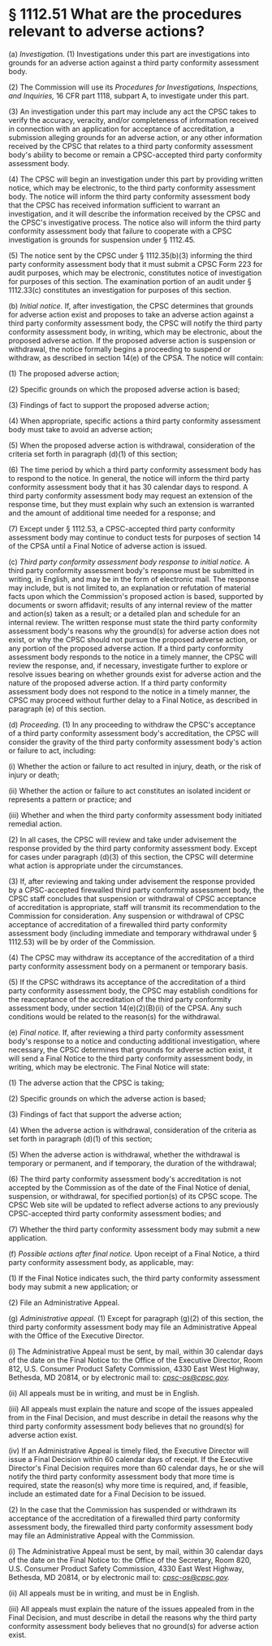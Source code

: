 # § 1112.51   What are the procedures relevant to adverse actions?

(a) *Investigation.* (1) Investigations under this part are investigations into grounds for an adverse action against a third party conformity assessment body.


(2) The Commission will use its *Procedures for Investigations, Inspections, and Inquiries,* 16 CFR part 1118, subpart A, to investigate under this part.


(3) An investigation under this part may include any act the CPSC takes to verify the accuracy, veracity, and/or completeness of information received in connection with an application for acceptance of accreditation, a submission alleging grounds for an adverse action, or any other information received by the CPSC that relates to a third party conformity assessment body's ability to become or remain a CPSC-accepted third party conformity assessment body.


(4) The CPSC will begin an investigation under this part by providing written notice, which may be electronic, to the third party conformity assessment body. The notice will inform the third party conformity assessment body that the CPSC has received information sufficient to warrant an investigation, and it will describe the information received by the CPSC and the CPSC's investigative process. The notice also will inform the third party conformity assessment body that failure to cooperate with a CPSC investigation is grounds for suspension under § 1112.45.


(5) The notice sent by the CPSC under § 1112.35(b)(3) informing the third party conformity assessment body that it must submit a CPSC Form 223 for audit purposes, which may be electronic, constitutes notice of investigation for purposes of this section. The examination portion of an audit under § 1112.33(c) constitutes an investigation for purposes of this section.


(b) *Initial notice.* If, after investigation, the CPSC determines that grounds for adverse action exist and proposes to take an adverse action against a third party conformity assessment body, the CPSC will notify the third party conformity assessment body, in writing, which may be electronic, about the proposed adverse action. If the proposed adverse action is suspension or withdrawal, the notice formally begins a proceeding to suspend or withdraw, as described in section 14(e) of the CPSA. The notice will contain:


(1) The proposed adverse action;


(2) Specific grounds on which the proposed adverse action is based;


(3) Findings of fact to support the proposed adverse action;


(4) When appropriate, specific actions a third party conformity assessment body must take to avoid an adverse action;


(5) When the proposed adverse action is withdrawal, consideration of the criteria set forth in paragraph (d)(1) of this section;


(6) The time period by which a third party conformity assessment body has to respond to the notice. In general, the notice will inform the third party conformity assessment body that it has 30 calendar days to respond. A third party conformity assessment body may request an extension of the response time, but they must explain why such an extension is warranted and the amount of additional time needed for a response; and


(7) Except under § 1112.53, a CPSC-accepted third party conformity assessment body may continue to conduct tests for purposes of section 14 of the CPSA until a Final Notice of adverse action is issued.


(c) *Third party conformity assessment body response to initial notice.* A third party conformity assessment body's response must be submitted in writing, in English, and may be in the form of electronic mail. The response may include, but is not limited to, an explanation or refutation of material facts upon which the Commission's proposed action is based, supported by documents or sworn affidavit; results of any internal review of the matter and action(s) taken as a result; or a detailed plan and schedule for an internal review. The written response must state the third party conformity assessment body's reasons why the ground(s) for adverse action does not exist, or why the CPSC should not pursue the proposed adverse action, or any portion of the proposed adverse action. If a third party conformity assessment body responds to the notice in a timely manner, the CPSC will review the response, and, if necessary, investigate further to explore or resolve issues bearing on whether grounds exist for adverse action and the nature of the proposed adverse action. If a third party conformity assessment body does not respond to the notice in a timely manner, the CPSC may proceed without further delay to a Final Notice, as described in paragraph (e) of this section.


(d) *Proceeding.* (1) In any proceeding to withdraw the CPSC's acceptance of a third party conformity assessment body's accreditation, the CPSC will consider the gravity of the third party conformity assessment body's action or failure to act, including:


(i) Whether the action or failure to act resulted in injury, death, or the risk of injury or death;


(ii) Whether the action or failure to act constitutes an isolated incident or represents a pattern or practice; and


(iii) Whether and when the third party conformity assessment body initiated remedial action.


(2) In all cases, the CPSC will review and take under advisement the response provided by the third party conformity assessment body. Except for cases under paragraph (d)(3) of this section, the CPSC will determine what action is appropriate under the circumstances.


(3) If, after reviewing and taking under advisement the response provided by a CPSC-accepted firewalled third party conformity assessment body, the CPSC staff concludes that suspension or withdrawal of CPSC acceptance of accreditation is appropriate, staff will transmit its recommendation to the Commission for consideration. Any suspension or withdrawal of CPSC acceptance of accreditation of a firewalled third party conformity assessment body (including immediate and temporary withdrawal under § 1112.53) will be by order of the Commission.


(4) The CPSC may withdraw its acceptance of the accreditation of a third party conformity assessment body on a permanent or temporary basis.


(5) If the CPSC withdraws its acceptance of the accreditation of a third party conformity assessment body, the CPSC may establish conditions for the reacceptance of the accreditation of the third party conformity assessment body, under section 14(e)(2)(B)(ii) of the CPSA. Any such conditions would be related to the reason(s) for the withdrawal.


(e) *Final notice.* If, after reviewing a third party conformity assessment body's response to a notice and conducting additional investigation, where necessary, the CPSC determines that grounds for adverse action exist, it will send a Final Notice to the third party conformity assessment body, in writing, which may be electronic. The Final Notice will state:


(1) The adverse action that the CPSC is taking;


(2) Specific grounds on which the adverse action is based;


(3) Findings of fact that support the adverse action;


(4) When the adverse action is withdrawal, consideration of the criteria as set forth in paragraph (d)(1) of this section;


(5) When the adverse action is withdrawal, whether the withdrawal is temporary or permanent, and if temporary, the duration of the withdrawal;


(6) The third party conformity assessment body's accreditation is not accepted by the Commission as of the date of the Final Notice of denial, suspension, or withdrawal, for specified portion(s) of its CPSC scope. The CPSC Web site will be updated to reflect adverse actions to any previously CPSC-accepted third party conformity assessment bodies; and


(7) Whether the third party conformity assessment body may submit a new application.


(f) *Possible actions after final notice.* Upon receipt of a Final Notice, a third party conformity assessment body, as applicable, may:


(1) If the Final Notice indicates such, the third party conformity assessment body may submit a new application; or


(2) File an Administrative Appeal.


(g) *Administrative appeal.* (1) Except for paragraph (g)(2) of this section, the third party conformity assessment body may file an Administrative Appeal with the Office of the Executive Director.


(i) The Administrative Appeal must be sent, by mail, within 30 calendar days of the date on the Final Notice to: the Office of the Executive Director, Room 812, U.S. Consumer Product Safety Commission, 4330 East West Highway, Bethesda, MD 20814, or by electronic mail to: *cpsc-os@cpsc.gov.*

(ii) All appeals must be in writing, and must be in English.


(iii) All appeals must explain the nature and scope of the issues appealed from in the Final Decision, and must describe in detail the reasons why the third party conformity assessment body believes that no ground(s) for adverse action exist.


(iv) If an Administrative Appeal is timely filed, the Executive Director will issue a Final Decision within 60 calendar days of receipt. If the Executive Director's Final Decision requires more than 60 calendar days, he or she will notify the third party conformity assessment body that more time is required, state the reason(s) why more time is required, and, if feasible, include an estimated date for a Final Decision to be issued.


(2) In the case that the Commission has suspended or withdrawn its acceptance of the accreditation of a firewalled third party conformity assessment body, the firewalled third party conformity assessment body may file an Administrative Appeal with the Commission.


(i) The Administrative Appeal must be sent, by mail, within 30 calendar days of the date on the Final Notice to: the Office of the Secretary, Room 820, U.S. Consumer Product Safety Commission, 4330 East West Highway, Bethesda, MD 20814, or by electronic mail to: *cpsc-os@cpsc.gov.*

(ii) All appeals must be in writing, and must be in English.


(iii) All appeals must explain the nature of the issues appealed from in the Final Decision, and must describe in detail the reasons why the third party conformity assessment body believes that no ground(s) for adverse action exist.




